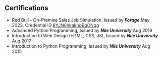 ## Certifications

- Red Bull - On-Premise Sales Job Simulation, Issued by **_Forage_** May 2023, Credential ID [8YJN8hkaknoBqDNqg](https://forage-uploads-prod.s3.amazonaws.com/completion-certificates/Red%20Bull/s6RNpxzBkpREvE4xk_Red%20Bull_apFdFkujv9LYmyo6h_1684431663010_completion_certificate.pdf)
- Advanced Python Programming, Issued by **_Nile University_** Aug 2019
- Introduction to Web Design (HTML, CSS, JS), Issued by **_Nile University_** Aug 2017
- Introduction to Python Programming, Issued by **_Nile University_** Aug 2015

